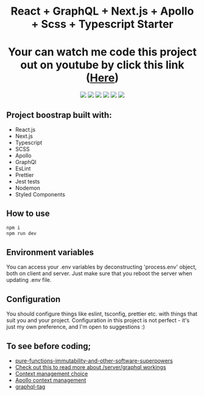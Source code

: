 <h1 align="center">React + GraphQL + Next.js + Apollo + Scss + Typescript Starter</h1>
<h1 align="center">Your can watch me code this project out on youtube by click this link (<a href="https://www.youtube.com/playlist?list=PLC0KM3xw4Iyu_SyFSJCeZ6kIGJN_WUUbl" target="_blank">Here</a>)</h1>
<p align="center">
  <a href="https://www.typescriptlang.org/" target="_blank"><img src="https://img.shields.io/badge/Typescript-v3.7.2-blue.svg?logo=TypeScript"></a>
  <a href="https://nextjs.org/" target="_blank"><img src="https://img.shields.io/badge/Next.js-v9.1.1-blueviolet.svg"></a>
  <a href="https://reactjs.org/" target="_blank"><img src="https://img.shields.io/badge/React-v16.10.2-%238DD6F9.svg?logo=React"></a>
  <a href="https://graphql.org/" target="_blank"><img src="https://img.shields.io/badge/GraphQL-v14.5.8-ff69b4.svg?logo=GraphQL"></a>
  <a href="https://github.com/prettier/prettier" target="_blank"><img src="https://img.shields.io/badge/styled_with-prettier-ff69b4.svg"></a>
  <a href="https://github.com/codica2" target="_blank"><img src="https://img.shields.io/badge/licence-MIT-green.svg" /></a>
</p>


## Project boostrap built with:
- React.js
- Next.js
- Typescript
- SCSS
- Apollo
- GraphQl
- EsLint
- Prettier
- Jest tests
- Nodemon
- Styled Components

## How to use

```javascript
npm i
npm run dev
```

## Environment variables

You can access your .env variables by deconstructing 'process.env' object, both on client and server.
Just make sure that you reboot the server when updating .env file.

## Configuration

You should configure things like eslint, tsconfig, prettier etc. with things that suit you and your project.
Configuration in this project is not perfect - it's just my own preference, and I'm open to suggestions :)

## To see before coding;

- [pure-functions-immutability-and-other-software-superpowers](https://medium.com/dailyjs/pure-functions-immutability-and-other-software-superpowers-dfe6039af8f6)
- [Check out this to read more about /server/graphql workings](https://github.com/Urigo/merge-graphql-schemas)
- [Context management choice](https://www.youtube.com/watch?v=Q54YDGC_t3Y)
- [Apollo context management](https://www.apollographql.com/docs/react/data/local-state/)
- [graphql-tag](https://devstore.io/js/graphql-tag)


